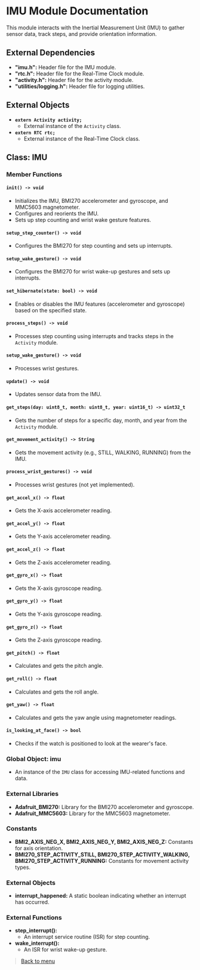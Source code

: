# IMU Module Documentation

This module interacts with the Inertial Measurement Unit (IMU) to gather sensor data, track steps, and provide orientation information.

## External Dependencies

- **"imu.h":** Header file for the IMU module.
- **"rtc.h":** Header file for the Real-Time Clock module.
- **"activity.h":** Header file for the activity module.
- **"utilities/logging.h":** Header file for logging utilities.

## External Objects

- **`extern Activity activity;`**
  - External instance of the `Activity` class.
- **`extern RTC rtc;`**
  - External instance of the Real-Time Clock class.

## Class: IMU

### Member Functions

#### `init() -> void`

- Initializes the IMU, BMI270 accelerometer and gyroscope, and MMC5603 magnetometer.
- Configures and reorients the IMU.
- Sets up step counting and wrist wake gesture features.

#### `setup_step_counter() -> void`

- Configures the BMI270 for step counting and sets up interrupts.

#### `setup_wake_gesture() -> void`

- Configures the BMI270 for wrist wake-up gestures and sets up interrupts.

#### `set_hibernate(state: bool) -> void`

- Enables or disables the IMU features (accelerometer and gyroscope) based on the specified state.

#### `process_steps() -> void`

- Processes step counting using interrupts and tracks steps in the `Activity` module.

#### `setup_wake_gesture() -> void`

- Processes wrist gestures.

#### `update() -> void`

- Updates sensor data from the IMU.

#### `get_steps(day: uint8_t, month: uint8_t, year: uint16_t) -> uint32_t`

- Gets the number of steps for a specific day, month, and year from the `Activity` module.

#### `get_movement_activity() -> String`

- Gets the movement activity (e.g., STILL, WALKING, RUNNING) from the IMU.

#### `process_wrist_gestures() -> void`

- Processes wrist gestures (not yet implemented).

#### `get_accel_x() -> float`

- Gets the X-axis accelerometer reading.

#### `get_accel_y() -> float`

- Gets the Y-axis accelerometer reading.

#### `get_accel_z() -> float`

- Gets the Z-axis accelerometer reading.

#### `get_gyro_x() -> float`

- Gets the X-axis gyroscope reading.

#### `get_gyro_y() -> float`

- Gets the Y-axis gyroscope reading.

#### `get_gyro_z() -> float`

- Gets the Z-axis gyroscope reading.

#### `get_pitch() -> float`

- Calculates and gets the pitch angle.

#### `get_roll() -> float`

- Calculates and gets the roll angle.

#### `get_yaw() -> float`

- Calculates and gets the yaw angle using magnetometer readings.

#### `is_looking_at_face() -> bool`

- Checks if the watch is positioned to look at the wearer's face.

### Global Object: imu

- An instance of the `IMU` class for accessing IMU-related functions and data.

### External Libraries

- **Adafruit_BMI270:** Library for the BMI270 accelerometer and gyroscope.
- **Adafruit_MMC5603:** Library for the MMC5603 magnetometer.

### Constants

- **BMI2_AXIS_NEG_X, BMI2_AXIS_NEG_Y, BMI2_AXIS_NEG_Z:** Constants for axis orientation.
- **BMI270_STEP_ACTIVITY_STILL, BMI270_STEP_ACTIVITY_WALKING, BMI270_STEP_ACTIVITY_RUNNING:** Constants for movement activity types.

### External Objects

- **interrupt_happened:** A static boolean indicating whether an interrupt has occurred.

### External Functions

- **step_interrupt():**
  - An interrupt service routine (ISR) for step counting.
- **wake_interrupt():**
  - An ISR for wrist wake-up gesture.

> [Back to menu](tw_docs.md)
